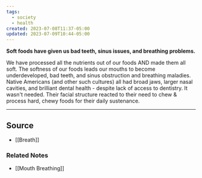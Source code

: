 ```yaml
---
tags:
  - society
  - health
created: 2023-07-08T11:37-05:00
updated: 2023-07-09T10:44-05:00
---
```

**Soft foods have given us bad teeth, sinus issues, and breathing problems.**

We have processed all the nutrients out of our foods AND made them all soft. The softness of our foods leads our mouths to become underdeveloped, bad teeth, and sinus obstruction and breathing maladies. Native Americans (and other such cultures) all had broad jaws, larger nasal cavities, and brilliant dental health - despite lack of access to dentistry. It wasn't needed. Their facial structure reacted to their need to chew & process hard, chewy foods for their daily sustenance.

---

## Source
- [[Breath]]

### Related Notes
- [[Mouth Breathing]]